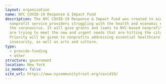 ```yaml
---
layout: organization
name: NYC COVID-19 Response & Impact Fund
description: The NYC COVID-19 Response & Impact Fund was created to aid
  nonprofit service providers struggling with the health and economic effects of
  the coronavirus. It will give grants and loans to NYC-based nonprofits that
  are trying to meet the new and urgent needs that are hitting the city.
  Priority will be given to nonprofits addressing essential healthcare and food
  insecurity, as well as arts and culture.
type:
  - provide-funding
  - other
structure: government
location: New York
is_member: false
site_url: https://www.nycommunitytrust.org/covid19/
---
```


